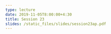 ```yaml
---
type: lecture
date: 2019-11-05T8:00:00+4:30
title: Session 23
slides: /static_files/slides/session23ap.pdf
---
```

